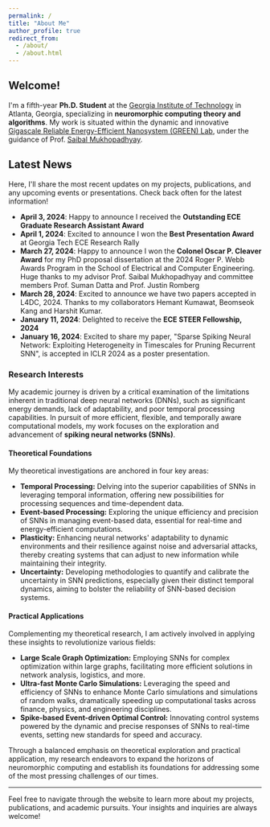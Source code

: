 ```yaml
---
permalink: /
title: "About Me"
author_profile: true
redirect_from: 
  - /about/
  - /about.html
---
```


## Welcome!

I'm a fifth-year **Ph.D. Student** at the [Georgia Institute of Technology](https://www.gatech.edu/) in Atlanta, Georgia, specializing in **neuromorphic computing theory and algorithms**. My work is situated within the dynamic and innovative [Gigascale Reliable Energy-Efficient Nanosystem (GREEN) Lab](https://greenlab.ece.gatech.edu/), under the guidance of Prof. [Saibal Mukhopadhyay](https://greenlab.ece.gatech.edu/members/professor/).

## Latest News

Here, I'll share the most recent updates on my projects, publications, and any upcoming events or presentations. Check back often for the latest information!

- **April 3, 2024**: Happy to announce I received the **Outstanding ECE Graduate Research Assistant Award**
- **April 1, 2024**: Excited to announce I won the **Best Presentation Award** at Georgia Tech ECE Research Rally
- **March 27, 2024**: Happy to announce I won the **Colonel Oscar P. Cleaver Award** for my  PhD proposal dissertation at the 2024 Roger P. Webb Awards Program in the School of Electrical and Computer Engineering. Huge thanks to my advisor Prof. Saibal Mukhopadhyay and committee members Prof. Suman Datta and Prof. Justin Romberg
- **March 28, 2024**: Excited to announce we have two papers accepted in L4DC, 2024. Thanks to my collaborators Hemant Kumawat, Beomseok Kang and Harshit Kumar.
- **January 11, 2024**: Delighted to receive the **ECE STEER Fellowship, 2024**
- **January 16, 2024**: Excited to share my paper, "Sparse Spiking Neural Network: Exploiting Heterogeneity in Timescales for Pruning Recurrent SNN", is accepted in ICLR 2024 as a poster presentation.



### Research Interests

My academic journey is driven by a critical examination of the limitations inherent in traditional deep neural networks (DNNs), such as significant energy demands, lack of adaptability, and poor temporal processing capabilities. In pursuit of more efficient, flexible, and temporally aware computational models, my work focuses on the exploration and advancement of **spiking neural networks (SNNs)**.

#### Theoretical Foundations

My theoretical investigations are anchored in four key areas:

- **Temporal Processing:** Delving into the superior capabilities of SNNs in leveraging temporal information, offering new possibilities for processing sequences and time-dependent data.
- **Event-based Processing:** Exploring the unique efficiency and precision of SNNs in managing event-based data, essential for real-time and energy-efficient computations.
- **Plasticity:** Enhancing neural networks' adaptability to dynamic environments and their resilience against noise and adversarial attacks, thereby creating systems that can adjust to new information while maintaining their integrity.
- **Uncertainty:** Developing methodologies to quantify and calibrate the uncertainty in SNN predictions, especially given their distinct temporal dynamics, aiming to bolster the reliability of SNN-based decision systems.

#### Practical Applications

Complementing my theoretical research, I am actively involved in applying these insights to revolutionize various fields:

- **Large Scale Graph Optimization:** Employing SNNs for complex optimization within large graphs, facilitating more efficient solutions in network analysis, logistics, and more.
- **Ultra-fast Monte Carlo Simulations:** Leveraging the speed and efficiency of SNNs to enhance Monte Carlo simulations and simulations of random walks, dramatically speeding up computational tasks across finance, physics, and engineering disciplines.
- **Spike-based Event-driven Optimal Control:** Innovating control systems powered by the dynamic and precise responses of SNNs to real-time events, setting new standards for speed and accuracy.

Through a balanced emphasis on theoretical exploration and practical application, my research endeavors to expand the horizons of neuromorphic computing and establish its foundations for addressing some of the most pressing challenges of our times.




---

Feel free to navigate through the website to learn more about my projects, publications, and academic pursuits. Your insights and inquiries are always welcome!


<!-- This is the front page of a website that is powered by the [academicpages template](https://github.com/academicpages/academicpages.github.io) and hosted on GitHub pages. [GitHub pages](https://pages.github.com) is a free service in which websites are built and hosted from code and data stored in a GitHub repository, automatically updating when a new commit is made to the respository. This template was forked from the [Minimal Mistakes Jekyll Theme](https://mmistakes.github.io/minimal-mistakes/) created by Michael Rose, and then extended to support the kinds of content that academics have: publications, talks, teaching, a portfolio, blog posts, and a dynamically-generated CV. You can fork [this repository](https://github.com/academicpages/academicpages.github.io) right now, modify the configuration and markdown files, add your own PDFs and other content, and have your own site for free, with no ads! An older version of this template powers my own personal website at [stuartgeiger.com](http://stuartgeiger.com), which uses [this Github repository](https://github.com/staeiou/staeiou.github.io).

A data-driven personal website
======
Like many other Jekyll-based GitHub Pages templates, academicpages makes you separate the website's content from its form. The content & metadata of your website are in structured markdown files, while various other files constitute the theme, specifying how to transform that content & metadata into HTML pages. You keep these various markdown (.md), YAML (.yml), HTML, and CSS files in a public GitHub repository. Each time you commit and push an update to the repository, the [GitHub pages](https://pages.github.com/) service creates static HTML pages based on these files, which are hosted on GitHub's servers free of charge.

Many of the features of dynamic content management systems (like Wordpress) can be achieved in this fashion, using a fraction of the computational resources and with far less vulnerability to hacking and DDoSing. You can also modify the theme to your heart's content without touching the content of your site. If you get to a point where you've broken something in Jekyll/HTML/CSS beyond repair, your markdown files describing your talks, publications, etc. are safe. You can rollback the changes or even delete the repository and start over -- just be sure to save the markdown files! Finally, you can also write scripts that process the structured data on the site, such as [this one](https://github.com/academicpages/academicpages.github.io/blob/master/talkmap.ipynb) that analyzes metadata in pages about talks to display [a map of every location you've given a talk](https://academicpages.github.io/talkmap.html).

Getting started
======
1. Register a GitHub account if you don't have one and confirm your e-mail (required!)
1. Fork [this repository](https://github.com/academicpages/academicpages.github.io) by clicking the "fork" button in the top right. 
1. Go to the repository's settings (rightmost item in the tabs that start with "Code", should be below "Unwatch"). Rename the repository "[your GitHub username].github.io", which will also be your website's URL.
1. Set site-wide configuration and create content & metadata (see below -- also see [this set of diffs](http://archive.is/3TPas) showing what files were changed to set up [an example site](https://getorg-testacct.github.io) for a user with the username "getorg-testacct")
1. Upload any files (like PDFs, .zip files, etc.) to the files/ directory. They will appear at https://[your GitHub username].github.io/files/example.pdf.  
1. Check status by going to the repository settings, in the "GitHub pages" section

Site-wide configuration
------
The main configuration file for the site is in the base directory in [_config.yml](https://github.com/academicpages/academicpages.github.io/blob/master/_config.yml), which defines the content in the sidebars and other site-wide features. You will need to replace the default variables with ones about yourself and your site's github repository. The configuration file for the top menu is in [_data/navigation.yml](https://github.com/academicpages/academicpages.github.io/blob/master/_data/navigation.yml). For example, if you don't have a portfolio or blog posts, you can remove those items from that navigation.yml file to remove them from the header. 

Create content & metadata
------
For site content, there is one markdown file for each type of content, which are stored in directories like _publications, _talks, _posts, _teaching, or _pages. For example, each talk is a markdown file in the [_talks directory](https://github.com/academicpages/academicpages.github.io/tree/master/_talks). At the top of each markdown file is structured data in YAML about the talk, which the theme will parse to do lots of cool stuff. The same structured data about a talk is used to generate the list of talks on the [Talks page](https://academicpages.github.io/talks), each [individual page](https://academicpages.github.io/talks/2012-03-01-talk-1) for specific talks, the talks section for the [CV page](https://academicpages.github.io/cv), and the [map of places you've given a talk](https://academicpages.github.io/talkmap.html) (if you run this [python file](https://github.com/academicpages/academicpages.github.io/blob/master/talkmap.py) or [Jupyter notebook](https://github.com/academicpages/academicpages.github.io/blob/master/talkmap.ipynb), which creates the HTML for the map based on the contents of the _talks directory).

**Markdown generator**

I have also created [a set of Jupyter notebooks](https://github.com/academicpages/academicpages.github.io/tree/master/markdown_generator
) that converts a CSV containing structured data about talks or presentations into individual markdown files that will be properly formatted for the academicpages template. The sample CSVs in that directory are the ones I used to create my own personal website at stuartgeiger.com. My usual workflow is that I keep a spreadsheet of my publications and talks, then run the code in these notebooks to generate the markdown files, then commit and push them to the GitHub repository.

How to edit your site's GitHub repository
------
Many people use a git client to create files on their local computer and then push them to GitHub's servers. If you are not familiar with git, you can directly edit these configuration and markdown files directly in the github.com interface. Navigate to a file (like [this one](https://github.com/academicpages/academicpages.github.io/blob/master/_talks/2012-03-01-talk-1.md) and click the pencil icon in the top right of the content preview (to the right of the "Raw | Blame | History" buttons). You can delete a file by clicking the trashcan icon to the right of the pencil icon. You can also create new files or upload files by navigating to a directory and clicking the "Create new file" or "Upload files" buttons. 

Example: editing a markdown file for a talk
![Editing a markdown file for a talk](/images/editing-talk.png)

For more info
------
More info about configuring academicpages can be found in [the guide](https://academicpages.github.io/markdown/). The [guides for the Minimal Mistakes theme](https://mmistakes.github.io/minimal-mistakes/docs/configuration/) (which this theme was forked from) might also be helpful. -->
